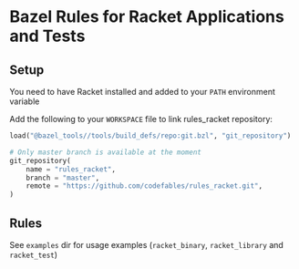 # Bazel Rules for Racket Applications and Tests

## Setup
You need to have Racket installed and added to your `PATH` environment variable

Add the following to your `WORKSPACE` file to link rules_racket repository:
```python
load("@bazel_tools//tools/build_defs/repo:git.bzl", "git_repository")

# Only master branch is available at the moment
git_repository(
    name = "rules_racket",
    branch = "master",
    remote = "https://github.com/codefables/rules_racket.git",
)
```

## Rules
See `examples` dir for usage examples (`racket_binary`, `racket_library` and `racket_test`)
